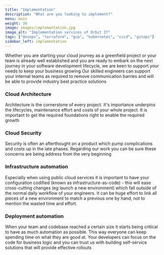 ```yaml
---
title: "Implementation"
description: "What are you looking to implement?"
menu: main
weight: 30
image: images/implementation.jpg
image_alt: "Implementation services of Orbit IT"
tags: ["devops", "terraform", "gcp", "kubernetes", "cicd", "gitops"]
sidebar_left: implementation
---
```

Whether you are starting your cloud journey as a greenfield project or your team is already well established and you are ready to embark on the next journey in your software development lifecycle, we are keen to support your needs to keep your business growing
Our skilled engineers can support your internal teams as required to remove communication barries and will be able to provide industry best practice solutions

### Cloud Architecture

Architecture is the cornerstone of every project. It's importance underpins the lifecycles, maintenance effort and costs of your whole project. It is important to get the required foundations right to enable the required growth

### Cloud Security

Security is often an afterthought on a product which pump complications and costs up in the late phases. Regarding our work you can be sure these concerns are being address from the very beginning

### Infrastructure automation

Especially when using public cloud services it is important to have your configuration codified (known as infrastructure-as-code) - this will ease cross-cutting changes (eg launch a new environment) which fall outside of the normal daily workflow of your engineers. It can be huge effort to link all pieces of a new environment to match a previous one by hand, not to mention the wasted time and effort. 

### Deployment automation

When your team and codebase reached a certain size it starts being critical to have as much automation as possible. This way everyone can keep spending time on what they are good at. Your developers can focus on the code for business logic and you can trust us with building self-service solutions that will provide effective rollouts
